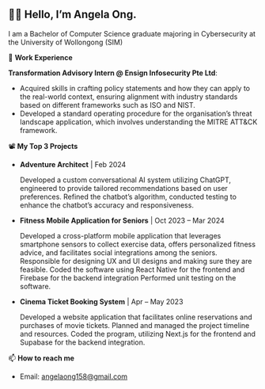 👋🏽 Hello, I’m Angela Ong. 
-----------------------------------
I am a Bachelor of Computer Science graduate majoring in Cybersecurity at the University of Wollongong (SIM)


👜 **Work Experience**

**Transformation Advisory Intern @ Ensign Infosecurity Pte Ltd**:
- Acquired skills in crafting policy statements and how they can apply to the real-world context, ensuring alignment with industry standards based on different frameworks such as ISO and NIST. 
- Developed a standard operating procedure for the organisation’s threat landscape application, which involves understanding the MITRE ATT&CK framework. 


📽 **My Top 3 Projects**
- **Adventure Architect**  |  Feb 2024
  
  Developed a custom conversational AI system utilizing ChatGPT, engineered to provide tailored recommendations based on user preferences.
Refined the chatbot’s algorithm, conducted testing to enhance the chatbot’s accuracy and responsiveness.

- **Fitness Mobile Application for Seniors**  |  Oct 2023 – Mar 2024
  
  Developed a cross-platform mobile application that leverages smartphone sensors to collect exercise data, offers personalized fitness advice, and facilitates social integrations among the seniors.
Responsible for designing UX and UI designs and making sure they are feasible.
Coded the software using React Native for the frontend and Firebase for the backend integration 
Performed unit testing on the software.         

- **Cinema Ticket Booking System**  |  Apr – May 2023
  
  Developed a website application that facilitates online reservations and purchases of movie tickets. 
Planned and managed the project timeline and resources. 
Coded the program, utilizing Next.js for the frontend and Supabase for the backend integration.

📫 **How to reach me** 

- Email: angelaong158@gmail.com
